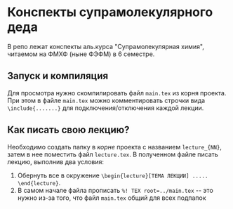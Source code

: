# Конспекты супрамолекулярного деда
В репо лежат конспекты аль.курса "Супрамолекулярная химия", читаемом на ФМХФ (ныне ФЭФМ) в 6 семестре.
## Запуск и компиляция
Для просмотра нужно скомпилировать файл `main.tex` из корня проекта.
При этом в файле `main.tex` можно комментировать строчки вида `\include{.......}` для подключения/отключения каждой
лекции.
## Как писать свою лекцию?
Необходимо создать папку в _корне_ проекта с названием `lecture_{NN}`, затем в нее поместить файл `lecture.tex`.
В полученном файле писать лекцию, выполнив два условия:
 1. Обернуть все в окружение `\begin{lecture}[ТЕМА ЛЕКЦИИ] ..... \end{lecture}`.
 2. В самом начале файла прописать `%! TEX root=../main.tex` -- это нужно из-за того, что файл `main.tex` общий для всех подпапок
